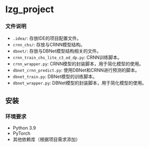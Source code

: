 # lzg_project

### 文件说明

- `.idea/`: 存放IDE的项目配置文件。
- `crnn_chs/`: 存放与CRNN模型结构。
- `dbnet/`: 存放与DBNet模型结构相关的文件。
- `crnn_train_chs_lite_c3_od_dp.py`: CRNN训练脚本。
- `crnn_wrapper.py`: CRNN模型的封装脚本，用于简化模型的使用。
- `dbnet_crnn_predict.py`: 使用DBNet和CRNN进行预测的脚本。
- `dbnet_train.py`: DBNet模型的训练脚本。
- `dbnet_wrapper.py`: DBNet模型的封装脚本，用于简化模型的使用。


## 安装

### 环境要求

- Python 3.9
- PyTorch
- 其他依赖库（根据项目需求添加）
